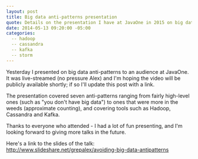 ```yaml
---
layout: post
title: Big data anti-patterns presentation
quote: Details on the presentation I have at JavaOne in 2015 on big data antipatterns.
date: 2014-05-13 09:20:00 -05:00
categories:
  -- hadoop
  -- cassandra
  -- kafka
  -- storm
---
```


Yesterday I presented on big data anti-patterns to an audience at JavaOne.  It was
live-streamed (no pressure Alex) and I'm hoping the video will be publicly available shortly;
if so I'll update this post with a link.

The presentation covered seven anti-patterns ranging from fairly high-level
ones (such as "you don't have big data") to ones that were more in the weeds
(approximate counting), and covering tools such as Hadoop, Cassandra and Kafka.

Thanks to everyone who attended - I had a lot of fun presenting, and I'm looking
forward to giving more talks in the future.

Here's a link to the slides of the talk:  http://www.slideshare.net/grepalex/avoiding-big-data-antipatterns
